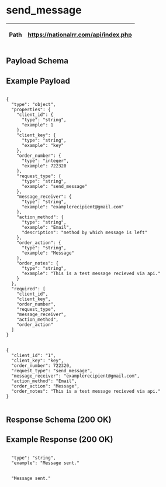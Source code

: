 <h1>send_message</h1>

| <p>Path</p> | <p class='remove_link'>https://nationalrr.com/api/index.php</p> |
| ----------- | --------------------------------------------------------------- |

<div class='api_container'>
<h2 class='left_title'>Payload Schema</h2>
<h2 class='right_title'>Example Payload</h2>
</div>

<div class='api_container'>

 <div class='api_schema'>
    <code>
{
  "type": "object",
  "properties": {
    "client_id": {
      "type": "string",
      "example": 1
    },
    "client_key": {
      "type": "string",
      "example": "key"
    },
    "order_number": {
      "type": "integer",
      "example": 722320
    },
    "request_type": {
      "type": "string",
      "example": "send_message"
    },
    "message_receiver": {
      "type": "string",
      "example": "examplerecipient@gmail.com"
    },
    "action_method": {
      "type": "string",
      "example": "Email",
      "description": "method by which message is left"
    },
    "order_action": {
      "type": "string",
      "example": "Message"
    },
    "order_notes": {
      "type": "string",
      "example": "This is a test message recieved via api."
    }
  },
  "required": [
    "client_id",
    "client_key",
    "order_number",
    "request_type",
    "message_receiver",
    "action_method",
    "order_action"
  ]
}
    </code>

  </div>

  <div class='api_payload'>
    <code>
{
  "client_id": "1",
  "client_key": "key",
  "order_number": 722320,
  "request_type": "send_message",
  "message_receiver": "examplerecipient@gmail.com",
  "action_method": "Email",
  "order_action": "Message",
  "order_notes": "This is a test message recieved via api."
}
    </code>
  </div>

</div>

<div class='api_container'>
<h2 class='left_title'>Response Schema (200 OK)</h2>
<h2 class='right_title'>Example Response (200 OK)</h2>
</div>

<div class = 'api_container'>

  <div class='api_schema'>
    <code>
  "type": "string",
  "example": "Message sent."
    </code>
  </div>

  <div class='api_response'>
    <code>
  "Message sent."
    </code>
  </div>

</div>
